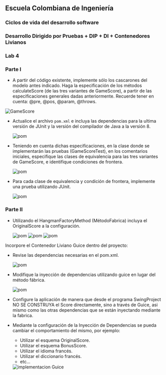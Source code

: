 ## Escuela Colombiana de Ingeniería

### Ciclos de vida del desarrollo software

### Desarrollo Dirigido por Pruebas + DIP + DI + Contenedores Livianos

### Lab 4


### Parte I
   
- A partir del código existente, implemente sólo los cascarones del
   modelo antes indicado. Haga la especificación de los métodos calculateScore (de las tres
   variantes de GameScore), a partir de las especificaciones
   generales dadas anteriormente. Recuerde tener en cuenta: @pre,
   @pos, @param, @throws.

<img src="img/GameScore.png" alt="GameScore">
<img src="img/OriginalScore.png" alt="">
<img src="img/BonusScore.png" alt="">
<img src="img/PowerScore.png" alt="">

- Actualice el archivo `pom.xml` e incluya las dependencias para la ultima versión de JUnit y la versión del compilador de Java a la versión 8.

    <img src="img/pom1.png" alt="pom">   

- Teniendo en cuenta dichas especificaciones, en la clase donde se
   implementarán las pruebas (GameScoreTest), en los
   comentarios iniciales, especifique las clases de equivalencia para
   las tres variantes de GameScore, e identifique
   condiciones de frontera. 

    <img src="img/GameScoreTest.png" alt="pom">   

- Para cada clase de equivalencia y condición de frontera, implemente
   una prueba utilizando JUnit.

    <img src="img/Test.png" alt="pom">   


### Parte II

- Utilizando el HangmanFactoryMethod (MétodoFabrica) incluya el
   OriginalScore a la configuración.

    <img src="img/GameScoreFactoryMethod.png" alt="pom"> 
   
    <img src="img/GameScoreDefault.png" alt="pom">   

    <img src="img/factory2.png" alt="pom">       

Incorpore el Contenedor Liviano Guice dentro del proyecto:

* Revise las dependencias necesarias en el pom.xml.

    <img src="img/GuiceDependency.png" alt="pom">   

* Modifique la inyección de dependencias utilizando guice en lugar del
  método fábrica.

    <img src="img/GuiceInSwing.png" alt="pom">   

* Configure la aplicación de manera que desde el programa SwingProject
  NO SE CONSTRUYA el Score directamente, sino a través de Guice, asi
  mismo como las otras dependencias que se están inyectando mediante
  la fabrica.
* Mediante la configuración de la Inyección de
  Dependencias se pueda cambiar el comportamiento del mismo, por
  ejemplo:
	* Utilizar el esquema OriginalScore.
	* Utilizar el esquema BonusScore.
	* Utilizar el idioma francés.
    * Utilizar el diccionario francés.
	* etc...

    <img src="img/Guice.png" alt="implementacion Guice">
